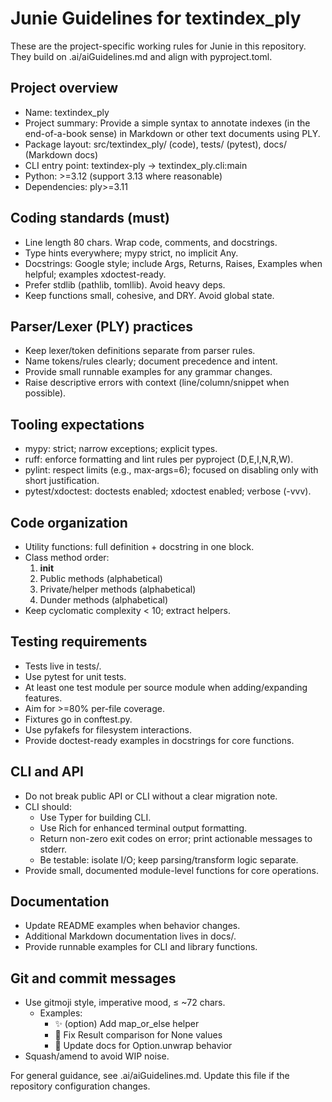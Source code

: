 # Junie Guidelines for textindex_ply

These are the project-specific working rules for Junie in this repository.
They build on .ai/aiGuidelines.md and align with pyproject.toml.

## Project overview
- Name: textindex_ply
- Project summary: Provide a simple syntax to annotate indexes
  (in the end-of-a-book sense) in Markdown or other text documents using PLY.
- Package layout: src/textindex_ply/ (code), tests/ (pytest), docs/
  (Markdown docs)
- CLI entry point: textindex-ply -> textindex_ply.cli:main
- Python: >=3.12 (support 3.13 where reasonable)
- Dependencies: ply>=3.11

## Coding standards (must)
- Line length 80 chars. Wrap code, comments, and docstrings.
- Type hints everywhere; mypy strict, no implicit Any.
- Docstrings: Google style; include Args, Returns, Raises, Examples when
  helpful; examples xdoctest-ready.
- Prefer stdlib (pathlib, tomllib). Avoid heavy deps.
- Keep functions small, cohesive, and DRY. Avoid global state.

## Parser/Lexer (PLY) practices
- Keep lexer/token definitions separate from parser rules.
- Name tokens/rules clearly; document precedence and intent.
- Provide small runnable examples for any grammar changes.
- Raise descriptive errors with context (line/column/snippet when possible).

## Tooling expectations
- mypy: strict; narrow exceptions; explicit types.
- ruff: enforce formatting and lint rules per pyproject (D,E,I,N,R,W).
- pylint: respect limits (e.g., max-args=6); focused on disabling only with
  short justification.
- pytest/xdoctest: doctests enabled; xdoctest enabled; verbose (-vvv).

## Code organization
- Utility functions: full definition + docstring in one block.
- Class method order:
  1) __init__
  2) Public methods (alphabetical)
  3) Private/helper methods (alphabetical)
  4) Dunder methods (alphabetical)
- Keep cyclomatic complexity < 10; extract helpers.

## Testing requirements
- Tests live in tests/.
- Use pytest for unit tests.
- At least one test module per source module when adding/expanding features.
- Aim for >=80% per-file coverage.
- Fixtures go in conftest.py.
- Use pyfakefs for filesystem interactions.
- Provide doctest-ready examples in docstrings for core functions.

## CLI and API
- Do not break public API or CLI without a clear migration note.
- CLI should:
  - Use Typer for building CLI.
  - Use Rich for enhanced terminal output formatting.
  - Return non-zero exit codes on error; print actionable messages to stderr.
  - Be testable: isolate I/O; keep parsing/transform logic separate.
- Provide small, documented module-level functions for core operations.

## Documentation
- Update README examples when behavior changes.
- Additional Markdown documentation lives in docs/.
- Provide runnable examples for CLI and library functions.

## Git and commit messages

- Use gitmoji style, imperative mood, ≤ ~72 chars.
  - Examples:
    - :sparkles: (option) Add map_or_else helper
    - :bug: Fix Result comparison for None values
    - :memo: Update docs for Option.unwrap behavior
- Squash/amend to avoid WIP noise.

For general guidance, see .ai/aiGuidelines.md. Update this
file if the repository configuration changes.
